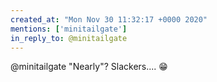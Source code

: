 ```yaml
---
created_at: "Mon Nov 30 11:32:17 +0000 2020"
mentions: ['minitailgate']
in_reply_to: @minitailgate
---
```


@minitailgate "Nearly"? Slackers.... 😁